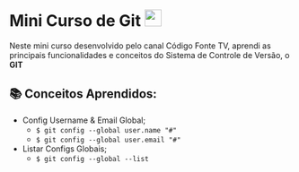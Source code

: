 # Mini Curso de Git <img height="30px" width="30px" src="https://cdn.jsdelivr.net/gh/devicons/devicon@latest/icons/git/git-original.svg"/>

Neste mini curso desenvolvido pelo canal Código Fonte TV, aprendi as principais funcionalidades e conceitos do Sistema de Controle de Versão, o **GIT**

## 📚 Conceitos Aprendidos:
- Config Username & Email Global;
     - `$ git config --global user.name "#"`
     - `$ git config --global user.email "#"`
- Listar Configs Globais;
     - `$ git config --global --list`
